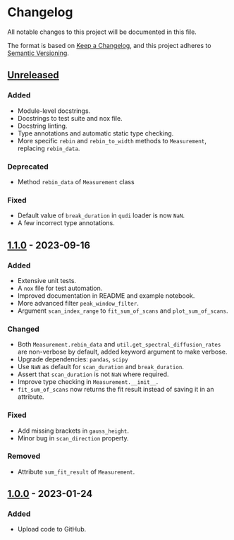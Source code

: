 # Changelog

All notable changes to this project will be documented in this file.

The format is based on [Keep a Changelog](https://keepachangelog.com/en/1.0.0/),
and this project adheres to [Semantic Versioning](https://semver.org/spec/v2.0.0.html).

## [Unreleased]

### Added

- Module-level docstrings.
- Docstrings to test suite and nox file.
- Docstring linting.
- Type annotations and automatic static type checking.
- More specific `rebin` and `rebin_to_width` methods to `Measurement`, replacing `rebin_data`.

### Deprecated

- Method `rebin_data` of `Measurement` class

### Fixed

- Default value of `break_duration` in `qudi` loader is now `NaN`.
- A few incorrect type annotations.

## [1.1.0] - 2023-09-16

### Added

- Extensive unit tests.
- A `nox` file for test automation.
- Improved documentation in README and example notebook.
- More advanced filter `peak_window_filter`.
- Argument `scan_index_range` to `fit_sum_of_scans` and `plot_sum_of_scans`.

### Changed

- Both `Measurement.rebin_data` and `util.get_spectral_diffusion_rates` are non-verbose by default, added keyword argument to make verbose.
- Upgrade dependencies: `pandas`, `scipy`
- Use `NaN` as default for `scan_duration` and `break_duration`.
- Assert that `scan_duration` is not `NaN` where required.
- Improve type checking in `Measurement.__init__`.
- `fit_sum_of_scans` now returns the fit result instead of saving it in an attribute.

### Fixed

- Add missing brackets in `gauss_height`.
- Minor bug in `scan_direction` property.

### Removed

- Attribute `sum_fit_result` of `Measurement`.

## [1.0.0] - 2023-01-24

### Added

- Upload code to GitHub.

[unreleased]: https://github.com/Integrated-Quantum-Photonics-Group/pleasant/compare/v1.1.0...HEAD
[1.1.0]: https://github.com/Integrated-Quantum-Photonics-Group/pleasant/compare/v1.0.0...v1.1.0
[1.0.0]: https://github.com/Integrated-Quantum-Photonics-Group/pleasant/releases/tag/v1.0.0
